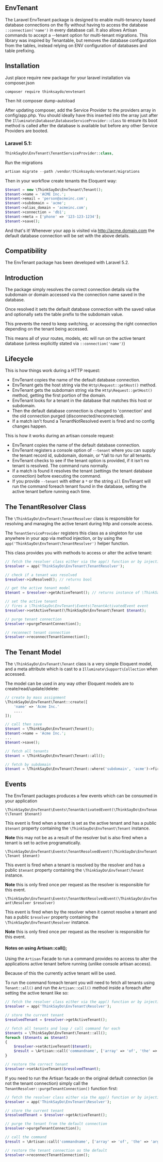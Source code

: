 ## EnvTenant

The Laravel EnvTenant package is designed to enable multi-tenancy based database connections on the fly without having to access the database ```::connection('name')``` in every database call.
It also allows Artisan commands to accept a --tenant option for multi-tenant migrations.
This library was inspired by Tenantable, but removes the database configuration from the tables, instead relying on ENV configuration of databases and table prefixing.


## Installation

Just place require new package for your laravel installation via composer.json

```
composer require thinksaydo/envtenant
```

Then hit composer dump-autoload

After updating composer, add the Service Provider to the providers array in config/app.php.
You should ideally have this inserted into the array just after the ```Illuminate\Database\DatabaseServiceProvider::class``` to ensure its boot method is called after the database is available but before any other Service Providers are booted.

### Laravel 5.1:

```php
ThinkSayDo\EnvTenant\TenantServiceProvider::class,
```

Run the migrations
```php 
artisan migrate --path /vendor/thinksaydo/envtenant/migrations
```

Then in your workflow create tenants the Eloquent way:

```php
$tenant = new \ThinkSayDo\EnvTenant\Tenant();
$tenant->name = 'ACME Inc.';
$tenant->email = 'person@acmeinc.com';
$tenant->subdomain = 'acme';
$tenant->alias_domain = 'acmeinc.com';
$tenant->connection = 'db1';
$tenant->meta = ['phone' => '123-123-1234'];
$tenant->save();
```

And that's it! Whenever your app is visited via http://acme.domain.com the default database connection will be set with the above details.

## Compatibility

The EnvTenant package has been developed with Laravel 5.2.

## Introduction

The package simply resolves the correct connection details via the subdomain or domain accessed via the connection name saved in the database.

Once resolved it sets the default database connection with the saved value and optionally sets the table prefix to the subdomain value.

This prevents the need to keep switching, or accessing the right connection depending on the tenant being accessed.

This means all of your routes, models, etc will run on the active tenant database (unless explicitly stated via ```::connection('name')```)

## Lifecycle

This is how things work during a HTTP request:

- EnvTenant copies the name of the default database connection.
- EnvTenant gets the host string via the ```Http\Request::getHost()``` method.
- EnvTenant gets the subdomain string via the ```Http\Request::getHost()``` method, getting the first portion of the domain.
- EnvTenant looks for a tenant in the database that matches this host or subdomain.
- Then the default database connection is changed to 'connection' and the old connection purged (disconnected/reconnected).
- If a match isn't found a TenantNotResolved event is fired and no config changes happen.

This is how it works during an artisan console request:

- EnvTenant copies the name of the default database connection.
- EnvTenant registers a console option of ```--tenant``` where you can supply the tenant record id, subdomain, domain, or */all to run for all tenants.
- EnvTenant checks to see if the tenant option is provided, if it isn't no tenant is resolved. The command runs normally.
- If a match is found it resolves the tenant (settings the tenant database connection) before executing the command.
- If you provide ```--tenant``` with either a ```*``` or the string ```all``` EnvTenant will run the command foreach tenant found in the database, setting the active tenant before running each time.

## The TenantResolver Class

The ```\ThinkSayDo\EnvTenant\TenantResolver``` class is responsible for resolving and managing the active tenant during http and console access.

The ```TenantServiceProvider``` registers this class as a singleton for use anywhere in your app via method injection, or by using the ```app('ThinkSayDo\EnvTenant\TenantResolver')``` helper function.

This class provides you with methods to access or alter the active tenant:

```php
// fetch the resolver class either via the app() function or by injecting
$resolver = app('ThinkSayDo\EnvTenant\TenantResolver');

// check if a tenant was resolved
$resolver->isResolved(); // returns bool

// get the active tenant model
$tenant = $resolver->getActiveTenant(); // returns instance of \ThinkSayDo\EnvTenant\Tenant or null

// set the active tenant
// fires a \ThinkSayDo\EnvTenant\Events\TenantActivatedEvent event
$resolver->setActiveTenant(\ThinkSayDo\EnvTenant\Tenant $tenant);

// purge tenant connection
$resolver->purgeTenantConnection();

// reconnect tenant connection
$resolver->reconnectTenantConnection();
```

## The Tenant Model

The ```\ThinkSayDo\EnvTenant\Tenant``` class is a very simple Eloquent model, and a meta attribute which is cast to a ```Illuminate\Support\Collection``` when accessed.

The model can be used in any way other Eloquent models are to create/read/update/delete:

```php
// create by mass assignment
\ThinkSayDo\EnvTenant\Tenant::create([
    'name' => 'Acme Inc.'
    ....
]);

// call then save
$tenant = \ThinkSayDo\EnvTenant\Tenant();
$tenant->name = 'Acme Inc.';
...
$tenant->save();

// fetch all tenants
$tenant = \ThinkSayDo\EnvTenant\Tenant::all();

// fetch by subdomain
$tenant = \ThinkSayDo\EnvTenant\Tenant::where('subdomain', 'acme')->first();
```

## Events

The EnvTenant packages produces a few events which can be consumed in your application

```\ThinkSayDo\EnvTenant\Events\TenantActivatedEvent(\ThinkSayDo\EnvTenant\Tenant $tenant)```

This event is fired when a tenant is set as the active tenant and has a public ```$tenant``` property containing the ```\ThinkSayDo\EnvTenant\Tenant``` instance.

**Note** this may not be as a result of the resolver but is also fired when a tenant is set to active programatically.

```\ThinkSayDo\EnvTenant\Events\TenantResolvedEvent(\ThinkSayDo\EnvTenant\Tenant $tenant)```

This event is fired when a tenant is resolved by the resolver and has a public ```$tenant``` property containing the ```\ThinkSayDo\EnvTenant\Tenant``` instance.

**Note** this is only fired once per request as the resolver is responsible for this event.

```\ThinkSayDo\EnvTenant\Events\TenantNotResolvedEvent(\ThinkSayDo\EnvTenant\Resolver $resolver)```

This event is fired when by the resolver when it cannot resolve a tenant and has a public ```$resolver``` property containing the ```\ThinkSayDo\EnvTenant\Resolver``` instance.

**Note** this is only fired once per request as the resolver is responsible for this event.

#### Notes on using Artisan::call();

Using the ```Artisan``` Facade to run a command provides no access to alter the applications active tenant before running (unlike console artisan access).

Because of this the currently active tenant will be used.

To run the command foreach tenant you will need to fetch all tenants using ```Tenant::all()``` and run the ```Artisan::call()``` method inside a foreach after setting the active tenant like so:

```php
// fetch the resolver class either via the app() function or by injecting
$resolver = app('ThinkSayDo\EnvTenant\Resolver');

// store the current tenant
$resolvedTenant = $resolver->getActiveTenant();

// fetch all tenants and loop / call command for each
$tenants = \ThinkSayDo\EnvTenant\Tenant::all();
foreach ($tenants as $tenant)
{
    $resolver->setActiveTenant($tenant);
    $result = \Artisan::call('commandname', ['array' => 'of', 'the' => 'arguments']);
}

// restore the correct tenant
$resolver->setActiveTenant($resolvedTenant);
```

If you need to run the Artisan facade on the original default connection (ie not the tenant connection) simply call the ```TenantResolver::purgeTenantConnection()``` function first:

```php
// fetch the resolver class either via the app() function or by injecting
$resolver = app('ThinkSayDo\EnvTenant\Resolver');

// store the current tenant
$resolvedTenant = $resolver->getActiveTenant();

// purge the tenant from the default connection
$resolver->purgeTenantConnection();

// call the command
$result = \Artisan::call('commandname', ['array' => 'of', 'the' => 'arguments']);

// restore the tenant connection as the default
$resolver->reconnectTenantConnection();
```
